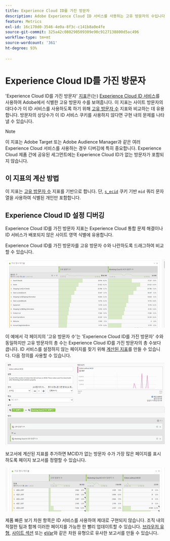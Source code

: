 ```yaml
---
title: Experience Cloud ID를 가진 방문자
description: Adobe Experience Cloud ID 서비스를 사용하는 고유 방문자의 수입니다.
feature: Metrics
exl-id: 16c170d0-3546-4e0a-8f3c-c141b8a0e4fe
source-git-commit: 325a42c080290509309e90c9127138800d5ac496
workflow-type: tm+mt
source-wordcount: '361'
ht-degree: 93%

---
```


# Experience Cloud ID를 가진 방문자

&#39;Experience Cloud ID를 가진 방문자&#39; [지표](overview.md)은(는) [Experience Cloud ID 서비스](https://experienceleague.adobe.com/docs/id-service/using/home.html?lang=ko-KR)를 사용하여 Adobe에서 식별한 고유 방문자 수를 보여줍니다. 이 지표는 사이트 방문자의 대다수가 이 ID 서비스를 사용하도록 하기 위해 [고유 방문자 수](unique-visitors.md) 지표와 비교하는 데 유용합니다. 방문자의 상당수가 이 ID 서비스 쿠키를 사용하지 않다면 구현 내의 문제를 나타낼 수 있습니다.

>[!NOTE]
>
>이 지표는 Adobe Target 또는 Adobe Audience Manager과 같은 여러 Experience Cloud 서비스를 사용하는 경우 디버깅에 특히 중요합니다. Experience Cloud 제품 간에 공유된 세그먼트에는 Experience Cloud ID가 없는 방문자가 포함되지 않습니다.

## 이 지표의 계산 방법

이 지표는 [고유 방문자 수](unique-visitors.md) 지표를 기반으로 합니다. 단, [`s_ecid`](https://experienceleague.adobe.com/docs/core-services/interface/ec-cookies/cookies-analytics.html?lang=ko-KR) 쿠키 기반 `mid` 쿼리 문자열을 사용하여 식별된 개인만 포함합니다.

## Experience Cloud ID 설정 디버깅

Experience Cloud ID를 가진 방문자 지표는 Experience Cloud 통합 문제 해결이나 ID 서비스가 배포되지 않은 사이트 영역 식별에 유용합니다.

Experience Cloud ID를 가진 방문자를 고유 방문자 수와 나란하도록 드래그하여 비교할 수 있습니다.

![고유 방문자 비교](assets/metric-mcvid1.png)

이 예에서 각 페이지의 &#39;고유 방문자 수&#39;는 &#39;Experience Cloud ID를 가진 방문자&#39; 수와 동일하지만 고유 방문자의 총 수는 Experience Cloud ID를 가진 방문자의 총 수보다 큽니다. ID 서비스를 설정하지 않는 페이지를 찾기 위해 [계산된 지표](../calculated-metrics/cm-overview.md)를 만들 수 있습니다. 다음 정의를 사용할 수 있습니다.

![계산된 지표 정의](assets/metric-mcvid2.png)

보고서에 계산된 지표를 추가하면 MCID가 없는 방문자 수가 가장 많은 페이지를 표시하도록 페이지 보고서를 정렬할 수 있습니다.

![ID 서비스가 없는 페이지](assets/metric-mcvid3.png)

제품 빠른 보기 차원 항목은 ID 서비스를 사용하여 제대로 구현되지 않습니다. 조직 내의 적절한 팀과 함께 이러한 페이지를 가능한 한 빨리 업데이트할 수 있습니다. [브라우저 유형](../dimensions/browser-type.md), [사이트 섹션](../dimensions/site-section.md) 또는 [eVar](../dimensions/evar.md)와 같은 차원 유형으로 유사한 보고서를 만들 수 있습니다.
